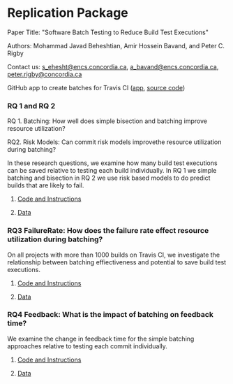 # Replication Package

Paper Title: "Software Batch Testing to Reduce Build Test Executions"

Authors: Mohammad Javad Beheshtian, Amir Hossein Bavand, and Peter C. Rigby

Contact us: <s_ehesht@encs.concordia.ca>, <a_bavand@encs.concordia.ca>, <peter.rigby@concordia.ca>

GitHub app to create batches for Travis CI ([app](https://github.com/apps/batchbuilder), [source code](https://github.com/CESEL/BatchBuilder))

### RQ 1 and RQ 2

RQ 1. Batching: How well does simple bisection and batching improve resource utilization?

RQ2. Risk Models: Can commit risk models improvethe resource utilization during batching?

In these research questions, we examine how many build test executions can be saved relative to testing each build individually. In RQ 1 we simple batching and bisection in RQ 2 we use risk based models to do predict builds that are likely to fail.

1. [Code and Instructions](https://github.com/CESEL/BatchBuilderResearch/tree/master/RQ1and2)

2. [Data](https://github.com/CESEL/BatchBuilderResearch/tree/master/RQ1and2/data)

### RQ3 FailureRate: How does the failure rate effect resource utilization during batching?

On all projects with more than 1000 builds on Travis CI, we investigate the relationship between batching effiectiveness and potential to save build test executions.

1. [Code and Instructions](https://github.com/CESEL/BatchBuilderResearch/tree/master/RQ3)

2. [Data](https://github.com/CESEL/BatchBuilderResearch/tree/master/RQ3/data/extracted_project_travis)

### RQ4 Feedback: What is the impact of batching on feedback time?

We examine the change in feedback time for the simple batching approaches relative to testing each commit individually.

1. [Code and Instructions](https://github.com/CESEL/BatchBuilderResearch/tree/master/RQ4)

2. [Data](https://github.com/CESEL/BatchBuilderResearch/tree/master/RQ4/data)
